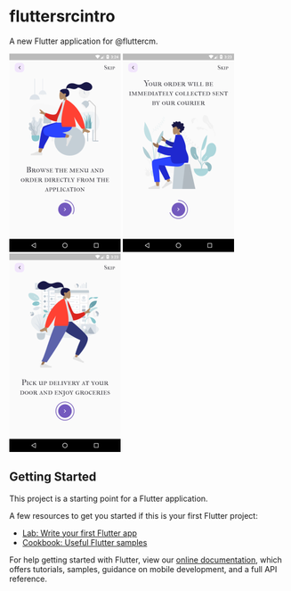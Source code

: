 # fluttersrcintro

A new Flutter application for @fluttercm.

![1](https://raw.githubusercontent.com/mahmoud-eslami/IntroductionPage/master/git_image/screenshot-2020-04-07_11.54.55.606.png)
![2](https://raw.githubusercontent.com/mahmoud-eslami/IntroductionPage/master/git_image/screenshot-2020-04-07_11.53.33.542.png)
![3](https://raw.githubusercontent.com/mahmoud-eslami/IntroductionPage/master/git_image/screenshot-2020-04-07_11.53.36.056.png)

## Getting Started

This project is a starting point for a Flutter application.

A few resources to get you started if this is your first Flutter project:

- [Lab: Write your first Flutter app](https://flutter.dev/docs/get-started/codelab)
- [Cookbook: Useful Flutter samples](https://flutter.dev/docs/cookbook)

For help getting started with Flutter, view our
[online documentation](https://flutter.dev/docs), which offers tutorials,
samples, guidance on mobile development, and a full API reference.
